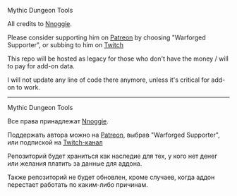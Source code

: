 Mythic Dungeon Tools

All credits to [Nnoggie](https://github.com/Nnoggie/MythicDungeonTools).

Please consider supporting him on [Patreon](https://www.patreon.com/mythicdungeontools) by choosing "Warforged Supporter", or subbing to him on [Twitch](twitch.tv/Nnoggie)

This repo will be hosted as legacy for those who don't have the money / will to pay for add-on data.

I will not update any line of code there anymore, unless it's critical for add-on to work.


----------------

Mythic Dungeon Tools

Все права принадлежат [Nnoggie](https://github.com/Nnoggie/MythicDungeonTools).

Поддержать автора можно на [Patreon](https://www.patreon.com/mythicdungeontools), выбрав "Warforged Supporter", или подпиской на [Twitch-канал](twitch.tv/Nnoggie)

Репозиторий будет храниться как наследие для тех, у кого нет денег или желания платить за данные для аддона.

Также репозиторий не будет обновлен, кроме случаев, когда аддон перестает работать по каким-либо причинам.
